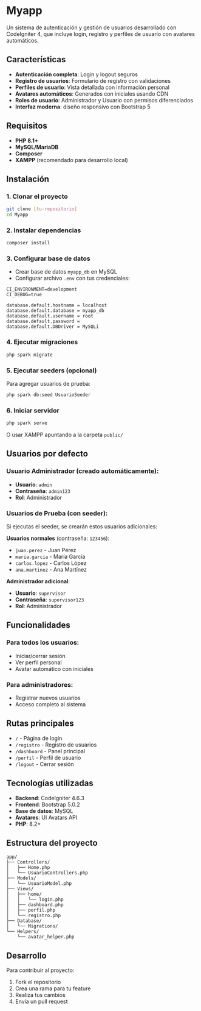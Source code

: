 # Myapp

Un sistema de autenticación y gestión de usuarios desarrollado con CodeIgniter 4, que incluye login, registro y perfiles de usuario con avatares automáticos.

## Características

- **Autenticación completa**: Login y logout seguros
- **Registro de usuarios**: Formulario de registro con validaciones
- **Perfiles de usuario**: Vista detallada con información personal
- **Avatares automáticos**: Generados con iniciales usando CDN
- **Roles de usuario**: Administrador y Usuario con permisos diferenciados
- **Interfaz moderna**: diseño responsivo con Bootstrap 5

## Requisitos

- **PHP 8.1+**
- **MySQL/MariaDB**
- **Composer**
- **XAMPP** (recomendado para desarrollo local)

## Instalación

### 1. Clonar el proyecto
```bash
git clone [tu-repositorio]
cd Myapp
```

### 2. Instalar dependencias
```bash
composer install
```

### 3. Configurar base de datos
- Crear base de datos `myapp_db` en MySQL
- Configurar archivo `.env` con tus credenciales:

```env
CI_ENVIRONMENT=development
CI_DEBUG=true

database.default.hostname = localhost
database.default.database = myapp_db
database.default.username = root
database.default.password = 
database.default.DBDriver = MySQLi
```

### 4. Ejecutar migraciones
```bash
php spark migrate
```

### 5. Ejecutar seeders (opcional)
Para agregar usuarios de prueba:
```bash
php spark db:seed UsuarioSeeder
```

### 6. Iniciar servidor
```bash
php spark serve
```

O usar XAMPP apuntando a la carpeta `public/`

## Usuarios por defecto

### Usuario Administrador (creado automáticamente):
- **Usuario**: `admin`
- **Contraseña**: `admin123`
- **Rol**: Administrador

### Usuarios de Prueba (con seeder):
Si ejecutas el seeder, se crearán estos usuarios adicionales:

**Usuarios normales** (contraseña: `123456`):
- `juan.perez` - Juan Pérez
- `maria.garcia` - María García  
- `carlos.lopez` - Carlos López
- `ana.martinez` - Ana Martínez

**Administrador adicional**:
- **Usuario**: `supervisor`
- **Contraseña**: `supervisor123`
- **Rol**: Administrador

## Funcionalidades

### Para todos los usuarios:
- Iniciar/cerrar sesión
- Ver perfil personal
- Avatar automático con iniciales

### Para administradores:
- Registrar nuevos usuarios
- Acceso completo al sistema

## Rutas principales

- `/` - Página de login
- `/registro` - Registro de usuarios
- `/dashboard` - Panel principal
- `/perfil` - Perfil de usuario
- `/logout` - Cerrar sesión

## Tecnologías utilizadas

- **Backend**: CodeIgniter 4.6.3
- **Frontend**: Bootstrap 5.0.2
- **Base de datos**: MySQL
- **Avatares**: UI Avatars API
- **PHP**: 8.2+

## Estructura del proyecto

```
app/
├── Controllers/
│   ├── Home.php
│   └── UsuarioControllers.php
├── Models/
│   └── UsuarioModel.php
├── Views/
│   ├── home/
│   │   └── login.php
│   ├── dashboard.php
│   ├── perfil.php
│   └── registro.php
├── Database/
│   └── Migrations/
└── Helpers/
    └── avatar_helper.php
```

## Desarrollo

Para contribuir al proyecto:

1. Fork el repositorio
2. Crea una rama para tu feature
3. Realiza tus cambios
4. Envía un pull request